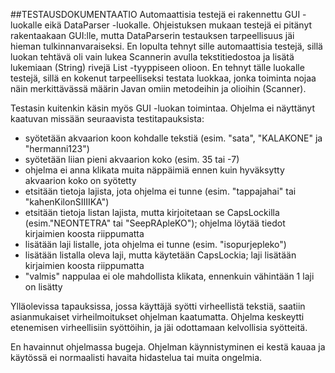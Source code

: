 ##TESTAUSDOKUMENTAATIO
Automaattisia testejä ei rakennettu GUI -luokalle eikä DataParser -luokalle.
Ohjeistuksen mukaan testejä ei pitänyt rakentaakaan GUI:lle, mutta DataParserin
testauksen tarpeellisuus jäi hieman tulkinnanvaraiseksi. En lopulta tehnyt sille
automaattisia testejä, sillä luokan tehtävä oli vain lukea Scannerin avulla
tekstitiedostoa ja lisätä lukemiaan (String) rivejä List -tyyppiseen olioon.
En tehnyt tälle luokalle testejä, sillä en kokenut tarpeelliseksi testata luokkaa,
jonka toiminta nojaa näin merkittävässä määrin Javan omiin metodeihin ja olioihin (Scanner).

Testasin kuitenkin käsin myös GUI -luokan toimintaa. Ohjelma ei näyttänyt kaatuvan missään seuraavista testitapauksista:
- syötetään akvaarion koon kohdalle tekstiä (esim. "sata", "KALAKONE" ja "hermanni123")
- syötetään liian pieni akvaarion koko (esim. 35 tai -7)
- ohjelma ei anna klikata muita näppäimiä ennen kuin hyväksytty akvaarion koko on syötetty
- etsitään tietoja lajista, jota ohjelma ei tunne (esim. "tappajahai" tai "kahenKilonSIIIIKA")
- etsitään tietoja listan lajista, mutta kirjoitetaan se CapsLockilla (esim."NEONTETRA" tai "SeepRApleKO"); ohjelma löytää tiedot kirjaimien koosta riippumatta
- lisätään laji listalle, jota ohjelma ei tunne (esim. "isopurjepleko")
- lisätään listalla oleva laji, mutta käytetään CapsLockia; laji lisätään kirjaimien koosta riippumatta
- "valmis" nappulaa ei ole mahdollista klikata, ennenkuin vähintään 1 laji on lisätty

Ylläolevissa tapauksissa, jossa käyttäjä syötti virheellistä tekstiä, saatiin asianmukaiset virheilmoitukset ohjelman kaatumatta.
Ohjelma keskeytti etenemisen virheellisiin syöttöihin, ja jäi odottamaan kelvollisia syötteitä.

En havainnut ohjelmassa bugeja. Ohjelman käynnistyminen ei kestä kauaa ja käytössä ei normaalisti havaita hidastelua tai muita ongelmia.

